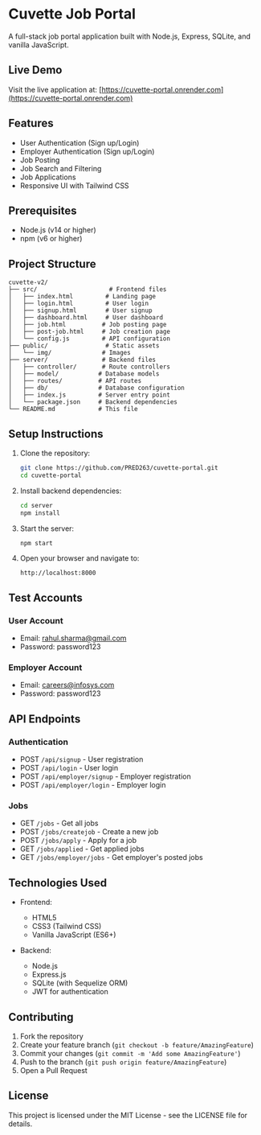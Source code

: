 # Cuvette Job Portal

A full-stack job portal application built with Node.js, Express, SQLite, and vanilla JavaScript.

## Live Demo

Visit the live application at: [https://cuvette-portal.onrender.com](https://cuvette-portal.onrender.com)

## Features

- User Authentication (Sign up/Login)
- Employer Authentication (Sign up/Login)
- Job Posting
- Job Search and Filtering
- Job Applications
- Responsive UI with Tailwind CSS

## Prerequisites

- Node.js (v14 or higher)
- npm (v6 or higher)

## Project Structure

```
cuvette-v2/
├── src/                    # Frontend files
│   ├── index.html         # Landing page
│   ├── login.html         # User login
│   ├── signup.html        # User signup
│   ├── dashboard.html     # User dashboard
│   ├── job.html          # Job posting page
│   ├── post-job.html     # Job creation page
│   └── config.js         # API configuration
├── public/                # Static assets
│   └── img/              # Images
├── server/               # Backend files
│   ├── controller/       # Route controllers
│   ├── model/           # Database models
│   ├── routes/          # API routes
│   ├── db/              # Database configuration
│   ├── index.js         # Server entry point
│   └── package.json     # Backend dependencies
└── README.md            # This file
```

## Setup Instructions

1. Clone the repository:

   ```bash
   git clone https://github.com/PRED263/cuvette-portal.git
   cd cuvette-portal
   ```

2. Install backend dependencies:

   ```bash
   cd server
   npm install
   ```

3. Start the server:

   ```bash
   npm start
   ```

4. Open your browser and navigate to:
   ```
   http://localhost:8000
   ```

## Test Accounts

### User Account

- Email: rahul.sharma@gmail.com
- Password: password123

### Employer Account

- Email: careers@infosys.com
- Password: password123

## API Endpoints

### Authentication

- POST `/api/signup` - User registration
- POST `/api/login` - User login
- POST `/api/employer/signup` - Employer registration
- POST `/api/employer/login` - Employer login

### Jobs

- GET `/jobs` - Get all jobs
- POST `/jobs/createjob` - Create a new job
- POST `/jobs/apply` - Apply for a job
- GET `/jobs/applied` - Get applied jobs
- GET `/jobs/employer/jobs` - Get employer's posted jobs

## Technologies Used

- Frontend:

  - HTML5
  - CSS3 (Tailwind CSS)
  - Vanilla JavaScript (ES6+)

- Backend:
  - Node.js
  - Express.js
  - SQLite (with Sequelize ORM)
  - JWT for authentication

## Contributing

1. Fork the repository
2. Create your feature branch (`git checkout -b feature/AmazingFeature`)
3. Commit your changes (`git commit -m 'Add some AmazingFeature'`)
4. Push to the branch (`git push origin feature/AmazingFeature`)
5. Open a Pull Request

## License

This project is licensed under the MIT License - see the LICENSE file for details.
